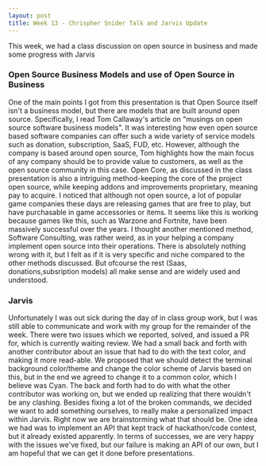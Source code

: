```yaml
---
layout: post
title: Week 13 - Chrispher Snider Talk and Jarvis Update
---
```

This week, we had a class discussion on open source in business and made some progress with Jarvis
<!--more-->
### Open Source Business Models and use of Open Source in Business


One of the main points I got from this presentation is that Open Source itself isn't a business model, but there are models that are built around open 
source. Specifically, I read Tom Callaway's article on "musings on open source software business models". It was interesting how even open source based software
companies can offer such a wide variety of service models such as donation, subscription, SaaS, FUD, etc. However, although the company is based around open source, Tom highlights how the main focus of any company should be to provide value to customers, as well as the open source community in this case. Open Core, as discussed in the class presentation is also a intriguing method-keeping the core of the project open source, while keeping addons and improvements proprietary, meaning pay to acquire. I noticed that although not open source, a lot of popular game companies these days are releasing games that are free to play, but have purchasable in game accessories or items. It seems like this is working because games like this, such as Warzone and Fortnite, have been massively successful over the years. I thought another mentioned method, Software Consulting, was rather weird, as in your helping a company implement open source into their operations. There is absolutely nothing wrong with it, but I felt as if it is very specific and niche compared to the other methods discussed. But ofcourse the rest (Saas, donations,subsription models) all make sense and are widely used and understood.

### Jarvis
Unfortunately I was out sick during the day of in class group work, but I was still able to communicate and work with my group for the remainder of the week. There were two issues which we reported, solved, and issued a PR for, which is currently waiting review. We had a small back and forth with another contributor about an issue that had to do with the text color, and making it more read-able. We proposed that we should detect the terminal background color/theme and change the color scheme of Jarvis based on this, but in the end we agreed to change it to a common color, which I believe was Cyan. The back and forth had to do with what the other contributor was working on, but we ended up realizing that there wouldn't be any clashing. Besides fixing a lot of the broken commands, we decided we want to add something ourselves, to really make a personalized impact within Jarvis. Right now we are brainstorming what that should be. One idea we had was to implement an API that kept track of hackathon/code contest, but it already existed apparently. In terms of successes, we are very happy with the issues we've fixed, but our failure is making an API of our own, but I am hopeful that we can get it done before presentations.
